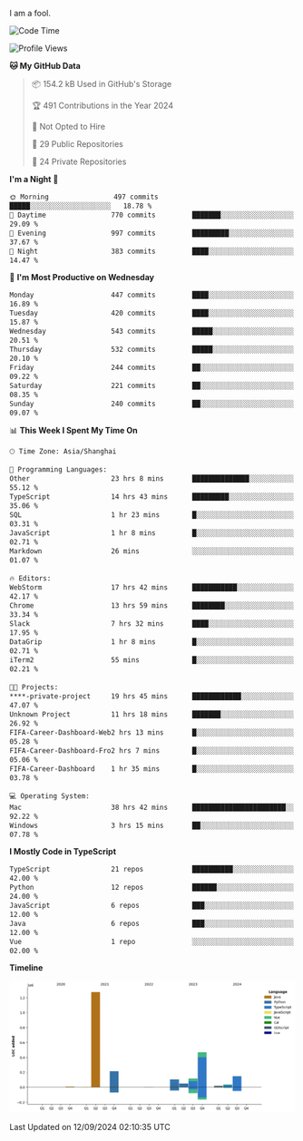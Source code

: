 I am a fool.

<!--START_SECTION:waka-->
![Code Time](http://img.shields.io/badge/Code%20Time-1%2C818%20hrs%209%20mins-blue)

![Profile Views](http://img.shields.io/badge/Profile%20Views-1-blue)

**🐱 My GitHub Data** 

> 📦 154.2 kB Used in GitHub's Storage 
 > 
> 🏆 491 Contributions in the Year 2024
 > 
> 🚫 Not Opted to Hire
 > 
> 📜 29 Public Repositories 
 > 
> 🔑 24 Private Repositories 
 > 
**I'm a Night 🦉** 

```text
🌞 Morning                497 commits         █████░░░░░░░░░░░░░░░░░░░░   18.78 % 
🌆 Daytime                770 commits         ███████░░░░░░░░░░░░░░░░░░   29.09 % 
🌃 Evening                997 commits         █████████░░░░░░░░░░░░░░░░   37.67 % 
🌙 Night                  383 commits         ████░░░░░░░░░░░░░░░░░░░░░   14.47 % 
```
📅 **I'm Most Productive on Wednesday** 

```text
Monday                   447 commits         ████░░░░░░░░░░░░░░░░░░░░░   16.89 % 
Tuesday                  420 commits         ████░░░░░░░░░░░░░░░░░░░░░   15.87 % 
Wednesday                543 commits         █████░░░░░░░░░░░░░░░░░░░░   20.51 % 
Thursday                 532 commits         █████░░░░░░░░░░░░░░░░░░░░   20.10 % 
Friday                   244 commits         ██░░░░░░░░░░░░░░░░░░░░░░░   09.22 % 
Saturday                 221 commits         ██░░░░░░░░░░░░░░░░░░░░░░░   08.35 % 
Sunday                   240 commits         ██░░░░░░░░░░░░░░░░░░░░░░░   09.07 % 
```


📊 **This Week I Spent My Time On** 

```text
🕑︎ Time Zone: Asia/Shanghai

💬 Programming Languages: 
Other                    23 hrs 8 mins       ██████████████░░░░░░░░░░░   55.12 % 
TypeScript               14 hrs 43 mins      █████████░░░░░░░░░░░░░░░░   35.06 % 
SQL                      1 hr 23 mins        █░░░░░░░░░░░░░░░░░░░░░░░░   03.31 % 
JavaScript               1 hr 8 mins         █░░░░░░░░░░░░░░░░░░░░░░░░   02.71 % 
Markdown                 26 mins             ░░░░░░░░░░░░░░░░░░░░░░░░░   01.07 % 

🔥 Editors: 
WebStorm                 17 hrs 42 mins      ███████████░░░░░░░░░░░░░░   42.17 % 
Chrome                   13 hrs 59 mins      ████████░░░░░░░░░░░░░░░░░   33.34 % 
Slack                    7 hrs 32 mins       ████░░░░░░░░░░░░░░░░░░░░░   17.95 % 
DataGrip                 1 hr 8 mins         █░░░░░░░░░░░░░░░░░░░░░░░░   02.71 % 
iTerm2                   55 mins             █░░░░░░░░░░░░░░░░░░░░░░░░   02.21 % 

🐱‍💻 Projects: 
****-private-project     19 hrs 45 mins      ████████████░░░░░░░░░░░░░   47.07 % 
Unknown Project          11 hrs 18 mins      ███████░░░░░░░░░░░░░░░░░░   26.92 % 
FIFA-Career-Dashboard-Web2 hrs 13 mins       █░░░░░░░░░░░░░░░░░░░░░░░░   05.28 % 
FIFA-Career-Dashboard-Fro2 hrs 7 mins        █░░░░░░░░░░░░░░░░░░░░░░░░   05.06 % 
FIFA-Career-Dashboard    1 hr 35 mins        █░░░░░░░░░░░░░░░░░░░░░░░░   03.78 % 

💻 Operating System: 
Mac                      38 hrs 42 mins      ███████████████████████░░   92.22 % 
Windows                  3 hrs 15 mins       ██░░░░░░░░░░░░░░░░░░░░░░░   07.78 % 
```

**I Mostly Code in TypeScript** 

```text
TypeScript               21 repos            ██████████░░░░░░░░░░░░░░░   42.00 % 
Python                   12 repos            ██████░░░░░░░░░░░░░░░░░░░   24.00 % 
JavaScript               6 repos             ███░░░░░░░░░░░░░░░░░░░░░░   12.00 % 
Java                     6 repos             ███░░░░░░░░░░░░░░░░░░░░░░   12.00 % 
Vue                      1 repo              ░░░░░░░░░░░░░░░░░░░░░░░░░   02.00 % 
```



**Timeline**

![Lines of Code chart](https://raw.githubusercontent.com/VeejaLiu/VeejaLiu/master/assets/bar_graph.png)


 Last Updated on 12/09/2024 02:10:35 UTC
<!--END_SECTION:waka-->
